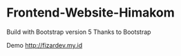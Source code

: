 # Frontend-Website-Himakom

Build with Bootstrap version 5
Thanks to Bootstrap

Demo http://fizardev.my.id
